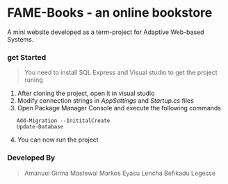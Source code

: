 # FAME-Books - an online bookstore

A mini website developed as a term-project for Adaptive Web-based Systems.
 ### get Started
 
 > You need to install SQL Express and Visual studio to get the project runing
 
 1. After cloning the project, open it in visual studio
 2. Modify connection strings in *AppSettings* and *Startup.cs* files
 3. Open Package Manager Console and execute the following commands
 ```
    Add-Migration --InititalCreate
    Update-Database
 ```
 4. You can now run the project

### Developed By
> Amanuel Girma
> Mastewal Markos
> Eyasu Lencha
> Befikadu Legesse
